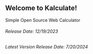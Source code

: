 <h2>Welcome to Kalculate!</h2>
<p>Simple Open Source Web Calculator</p>
<h6>Release Date: 12/19/2023</h6>
<h6>Latest Version Release Date: 7/20/2024</h6>
